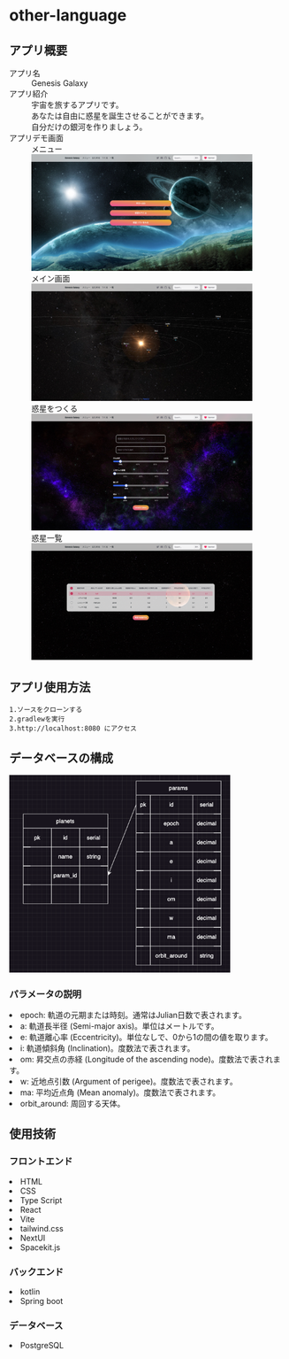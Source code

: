 # other-language

## アプリ概要

<dl>
    <dt>アプリ名</dt>
    <dd>Genesis Galaxy</dd>
    <dt>アプリ紹介</dt>
    <dd>宇宙を旅するアプリです。</dd>
    <dd>あなたは自由に惑星を誕生させることができます。</dd>
    <dd>自分だけの銀河を作りましょう。</dd>
    <dt>アプリデモ画面</dt>
    <dd>メニュー</dd>
    <dd><img src="./mdImage/menu.png" width="400px"></dd>
    <dd>メイン画面</dd>
    <dd><img src="./mdImage/planets.png" width="400px"></dd>
    <dd>惑星をつくる</dd>
    <dd><img src="./mdImage/born.png" width="400px"></dd>
    <dd>惑星一覧</dd>
    <dd><img src="./mdImage/stock.png" width="400px"></dd>
</dl>

## アプリ使用方法

```
1.ソースをクローンする
2.gradlewを実行
3.http://localhost:8080 にアクセス
```

## データベースの構成

<img src="./mdImage/db.png" width="400px">

### パラメータの説明

<li>epoch: 軌道の元期または時刻。通常はJulian日数で表されます。</li>
<li>a: 軌道長半径 (Semi-major axis)。単位はメートルです。</li>
<li>e: 軌道離心率 (Eccentricity)。単位なしで、0から1の間の値を取ります。</li>
<li>i: 軌道傾斜角 (Inclination)。度数法で表されます。</li>
<li>om: 昇交点の赤経 (Longitude of the ascending node)。度数法で表されま</li>す。
<li>w: 近地点引数 (Argument of perigee)。度数法で表されます。</li>
<li>ma: 平均近点角 (Mean anomaly)。度数法で表されます。</li>
<li>orbit_around: 周回する天体。</li>

## 使用技術

### フロントエンド

<li>HTML</li>
<li>CSS</li>
<li>Type Script</li>
<li>React</li>
<li>Vite</li>
<li>tailwind.css</li>
<li>NextUI</li>
<li>Spacekit.js</li>

### バックエンド

<li>kotlin</li>
<li>Spring boot</li>

### データベース

<li>PostgreSQL</li>
